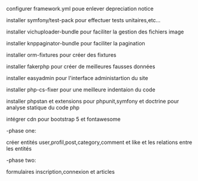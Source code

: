 configurer framework.yml poue enlever depreciation notice

installer symfony/test-pack pour effectuer tests unitaires,etc...

installer vichuploader-bundle pour faciliter la gestion des fichiers image

installer knppaginator-bundle pour faciliter la pagination

installer orm-fixtures pour créer des fixtures

installer fakerphp pour créer de meilleures fausses données

installer easyadmin pour l'interface administartion du site

installer php-cs-fixer pour une meilleure indentaion du code

installer phpstan et extensions pour phpunit,symfony et doctrine pour analyse statique du code php

intégrer cdn pour bootstrap 5 et fontawesome

-phase one:

créer entités user,profil,post,category,comment et like et les relations entre les entités

-phase two:

formulaires inscription,connexion et articles
